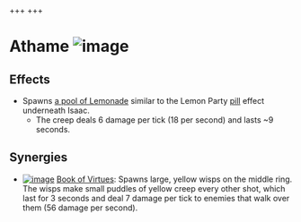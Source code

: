+++
+++

 # Athame ![image](/image/Athame.png) 


Effects
---------


* Spawns [a pool of Lemonade](/wiki/Creep#Yellow_Creep "Creep") similar to the Lemon Party [pill](/wiki/Pill "Pill") effect underneath Isaac.
	+ The creep deals 6 damage per tick (18 per second) and lasts ~9 seconds.


Synergies
-----------


* [![image](/image/Book_of_Virtues.png)](/wiki/Book_of_Virtues "Book of Virtues") [Book of Virtues](/wiki/Book_of_Virtues "Book of Virtues"): Spawns large, yellow wisps on the middle ring. The wisps make small puddles of yellow creep every other shot, which last for 3 seconds and deal 7 damage per tick to enemies that walk over them (56 damage per second).


